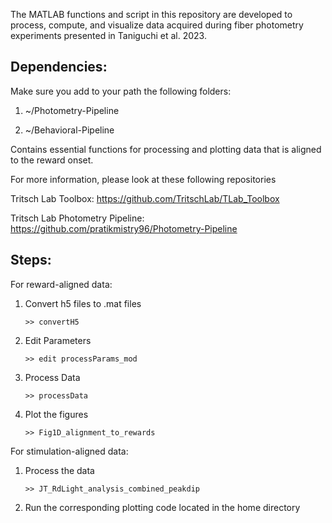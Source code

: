 The MATLAB functions and script in this repository are developed to process, compute, and visualize data acquired during fiber photometry experiments presented in Taniguchi et al. 2023.

## Dependencies:

Make sure you add to your path the following folders:

1. ~/Photometry-Pipeline

2. ~/Behavioral-Pipeline

Contains essential functions for processing and plotting data that is aligned to the reward onset.

For more information, please look at these following repositories

Tritsch Lab Toolbox: https://github.com/TritschLab/TLab_Toolbox

Tritsch Lab Photometry Pipeline: https://github.com/pratikmistry96/Photometry-Pipeline

## Steps:

For reward-aligned data:

1. Convert h5 files to .mat files
   
       >> convertH5
2. Edit Parameters
   
       >> edit processParams_mod

3. Process Data
   
       >> processData
4. Plot the figures
   
       >> Fig1D_alignment_to_rewards
	   
For stimulation-aligned data:

1. Process the data
   
       >> JT_RdLight_analysis_combined_peakdip
   
2. Run the corresponding plotting code located in the home directory


